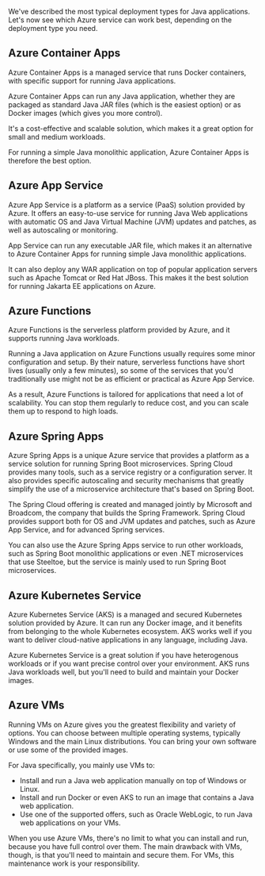 We've described the most typical deployment types for Java applications. Let's now see which Azure service can work best, depending on the deployment type you need.

## Azure Container Apps

Azure Container Apps is a managed service that runs Docker containers, with specific support for running Java applications.

Azure Container Apps can run any Java application, whether they are packaged as standard Java JAR files (which is the easiest option) or as Docker images (which gives you more control).

It's a cost-effective and scalable solution, which makes it a great option for small and medium workloads.

For running a simple Java monolithic application, Azure Container Apps is therefore the best option.

## Azure App Service

Azure App Service is a platform as a service (PaaS) solution provided by Azure. It offers an easy-to-use service for running Java Web applications with automatic OS and Java Virtual Machine (JVM) updates and patches, as well as autoscaling or monitoring.

App Service can run any executable JAR file, which makes it an alternative to Azure Container Apps for running simple Java monolithic applications.

It can also deploy any WAR application on top of popular application servers such as Apache Tomcat or Red Hat JBoss. This makes it the best solution for running Jakarta EE applications on Azure.

## Azure Functions

Azure Functions is the serverless platform provided by Azure, and it supports running Java workloads.

Running a Java application on Azure Functions usually requires some minor configuration and setup. By their nature, serverless functions have short lives (usually only a few minutes), so some of the services that you'd traditionally use might not be as efficient or practical as Azure App Service.

As a result, Azure Functions is tailored for applications that need a lot of scalability. You can stop them regularly to reduce cost, and you can scale them up to respond to high loads.

## Azure Spring Apps

Azure Spring Apps is a unique Azure service that provides a platform as a service solution for running Spring Boot microservices. Spring Cloud provides many tools, such as a service registry or a configuration server. It also provides specific autoscaling and security mechanisms that greatly simplify the use of a microservice architecture that's based on Spring Boot.

The Spring Cloud offering is created and managed jointly by Microsoft and Broadcom, the company that builds the Spring Framework. Spring Cloud provides support both for OS and JVM updates and patches, such as Azure App Service, and for advanced Spring services.

You can also use the Azure Spring Apps service to run other workloads, such as Spring Boot monolithic applications or even .NET microservices that use Steeltoe, but the service is mainly used to run Spring Boot microservices.

## Azure Kubernetes Service

Azure Kubernetes Service (AKS) is a managed and secured Kubernetes solution provided by Azure. It can run any Docker image, and it benefits from belonging to the whole Kubernetes ecosystem. AKS works well if you want to deliver cloud-native applications in any language, including Java.

Azure Kubernetes Service is a great solution if you have heterogenous workloads or if you want precise control over your environment. AKS runs Java workloads well, but you'll need to build and maintain your Docker images.

## Azure VMs

Running VMs on Azure gives you the greatest flexibility and variety of options. You can choose between multiple operating systems, typically Windows and the main Linux distributions. You can bring your own software or use some of the provided images.

For Java specifically, you mainly use VMs to:

- Install and run a Java web application manually on top of Windows or Linux.
- Install and run Docker or even AKS to run an image that contains a Java web application.
- Use one of the supported offers, such as Oracle WebLogic, to run Java web applications on your VMs.

When you use Azure VMs, there's no limit to what you can install and run, because you have full control over them. The main drawback with VMs, though, is that you'll need to maintain and secure them. For VMs, this maintenance work is your responsibility.
